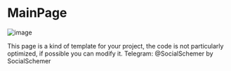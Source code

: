 # MainPage
![image](https://github.com/SocialSchemer/MainPage/assets/143866912/67fb9666-2c90-4d7d-8be9-b8f2dcca6ab6)

This page is a kind of template for your project, the code is not particularly optimized, if possible you can modify it.
Telegram: @SocialSchemer
by SocialSchemer
